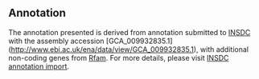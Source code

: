 
Annotation
----------

The annotation presented is derived from annotation submitted to
[INSDC](http://www.insdc.org) with the assembly accession [GCA\_009932835.1]
(http://www.ebi.ac.uk/ena/data/view/GCA_009932835.1),
with additional non-coding genes from
[Rfam](http://rfam.xfam.org/). For more details, please visit [INSDC
annotation import](http://ensemblgenomes.org/info/data/insdc_annotation).
